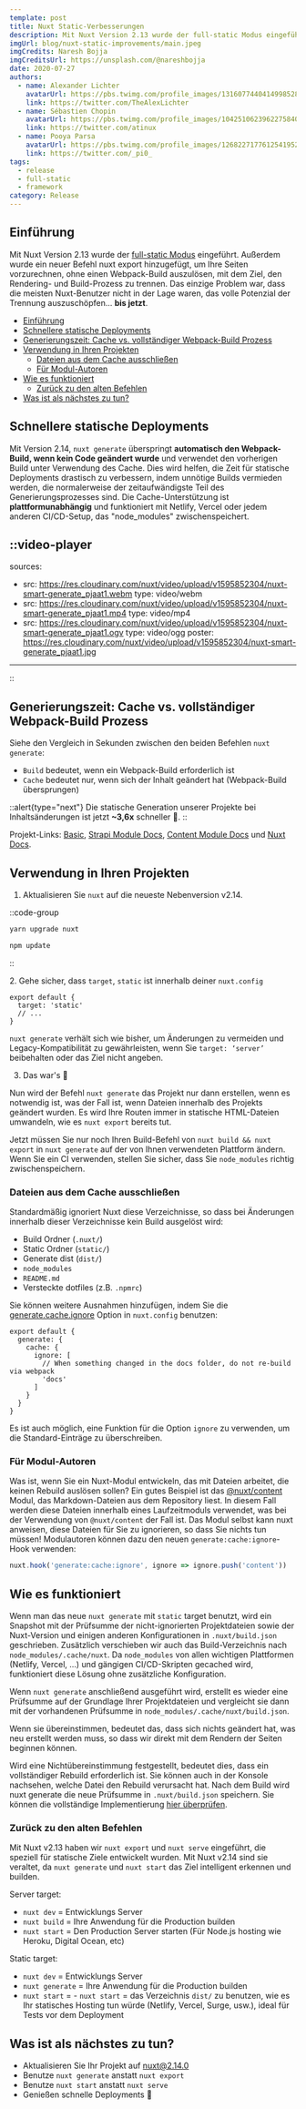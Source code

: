 ```yaml
---
template: post
title: Nuxt Static-Verbesserungen
description: Mit Nuxt Version 2.13 wurde der full-static Modus eingeführt. Außerdem wurde ein neuer Befehl nuxt export hinzugefügt, um Ihre Seiten vorzurendern, ohne einen Webpack-Build auszulösen, mit dem Ziel, den Rendering- und Build-Prozess zu trennen. Das einzige Problem war, dass die meisten Nuxt-Benutzer nicht in der Lage waren, das volle Potenzial der Trennung auszuschöpfen... bis jetzt.
imgUrl: blog/nuxt-static-improvements/main.jpeg
imgCredits: Naresh Bojja
imgCreditsUrl: https://unsplash.com/@nareshbojja
date: 2020-07-27
authors:
  - name: Alexander Lichter
    avatarUrl: https://pbs.twimg.com/profile_images/1316077440414998528/mY2rcM7__400x400.jpg
    link: https://twitter.com/TheAlexLichter
  - name: Sébastien Chopin
    avatarUrl: https://pbs.twimg.com/profile_images/1042510623962275840/1Iw_Mvud_400x400.jpg
    link: https://twitter.com/atinux
  - name: Pooya Parsa
    avatarUrl: https://pbs.twimg.com/profile_images/1268227177612541952/9-fujxqt_400x400.jpg
    link: https://twitter.com/_pi0_
tags:
  - release
  - full-static
  - framework
category: Release
---
```


## Einführung

Mit Nuxt Version 2.13 wurde der [full-static Modus](/announcements/going-full-static) eingeführt. Außerdem wurde ein neuer Befehl nuxt export hinzugefügt, um Ihre Seiten vorzurechnen, ohne einen Webpack-Build auszulösen, mit dem Ziel, den Rendering- und Build-Prozess zu trennen. Das einzige Problem war, dass die meisten Nuxt-Benutzer nicht in der Lage waren, das volle Potenzial der Trennung auszuschöpfen... **bis jetzt**.


- [Einführung](#introduction)
- [Schnellere statische Deployments](#faster-static-deployments)
- [Generierungszeit: Cache vs. vollständiger Webpack-Build Prozess](#generate-time-cache-vs-full-webpack-build)
- [Verwendung in Ihren Projekten](#using-in-your-projects)
  - [Dateien aus dem Cache ausschließen](#excluding-files-from-cache)
  - [Für Modul-Autoren](#module-authors)
- [Wie es funktioniert](#how-it-works)
  - [Zurück zu den alten Befehlen](#back-to-old-school-commands)
- [Was ist als nächstes zu tun?](#what-to-do-next)

## Schnellere statische Deployments

Mit Version 2.14, `nuxt generate` überspringt **automatisch den Webpack-Build, wenn kein Code geändert wurde** und verwendet den vorherigen Build unter Verwendung des Cache. Dies wird helfen, die Zeit für statische Deployments drastisch zu verbessern, indem unnötige Builds vermieden werden, die normalerweise der zeitaufwändigste Teil des Generierungsprozesses sind. Die Cache-Unterstützung ist **plattformunabhängig** und funktioniert mit Netlify, Vercel oder jedem anderen CI/CD-Setup, das "node_modules" zwischenspeichert.

::video-player
---
sources:
- src: https://res.cloudinary.com/nuxt/video/upload/v1595852304/nuxt-smart-generate_pjaat1.webm
  type: video/webm
- src: https://res.cloudinary.com/nuxt/video/upload/v1595852304/nuxt-smart-generate_pjaat1.mp4
  type: video/mp4
- src: https://res.cloudinary.com/nuxt/video/upload/v1595852304/nuxt-smart-generate_pjaat1.ogv
  type: video/ogg
poster: https://res.cloudinary.com/nuxt/video/upload/v1595852304/nuxt-smart-generate_pjaat1.jpg
---
::

## Generierungszeit: Cache vs. vollständiger Webpack-Build Prozess

Siehe den Vergleich in Sekunden zwischen den beiden Befehlen `nuxt generate`:

- `Build` bedeutet, wenn ein Webpack-Build erforderlich ist
- `Cache` bedeutet nur, wenn sich der Inhalt geändert hat (Webpack-Build übersprungen)

<bar-chart-cache-build></bar-chart-cache-build>

::alert{type="next"}
Die statische Generation unserer Projekte bei Inhaltsänderungen ist jetzt **~3,6x** schneller 🚀.
::

Projekt-Links: [Basic](https://github.com/pi0/nuxt-static-demo), [Strapi Module Docs](https://github.com/nuxt-community/strapi-module/tree/master/docs), [Content Module Docs](https://github.com/nuxt/content/tree/master/docs) und [Nuxt Docs](https://github.com/nuxt/nuxtjs.org).

## Verwendung in Ihren Projekten

1. Aktualisieren Sie `nuxt` auf die neueste Nebenversion v2.14.

::code-group
```bash [Yarn]
yarn upgrade nuxt
```
```bash [NPM]
npm update
```
::

2. Gehe sicher, dass `target`, `static` ist innerhalb deiner `nuxt.config`

```js{}[nuxt.config.js]
export default {
  target: 'static'
  // ...
}
```

`nuxt generate` verhält sich wie bisher, um Änderungen zu vermeiden und Legacy-Kompatibilität zu gewährleisten, wenn Sie `target: ‘server’` beibehalten oder das Ziel nicht angeben.

3. Das war's 🙌

Nun wird der Befehl `nuxt generate` das Projekt nur dann erstellen, wenn es notwendig ist, was der Fall ist, wenn Dateien innerhalb des Projekts geändert wurden. Es wird Ihre Routen immer in statische HTML-Dateien umwandeln, wie es `nuxt export` bereits tut.

Jetzt müssen Sie nur noch Ihren Build-Befehl von `nuxt build && nuxt export` in `nuxt generate` auf der von Ihnen verwendeten Plattform ändern. Wenn Sie ein CI verwenden, stellen Sie sicher, dass Sie `node_modules` richtig zwischenspeichern.

### Dateien aus dem Cache ausschließen

Standardmäßig ignoriert Nuxt diese Verzeichnisse, so dass bei Änderungen innerhalb dieser Verzeichnisse kein Build ausgelöst wird:

- Build Ordner (`.nuxt/`)
- Static Ordner (`static/`)
- Generate dist (`dist/`)
- `node_modules`
- `README.md`
- Versteckte dotfiles (z.B. `.npmrc`)

Sie können weitere Ausnahmen hinzufügen, indem Sie die [generate.cache.ignore](/docs/configuration-glossary/configuration-generate#cache) Option in `nuxt.config` benutzen:

```js{}[nuxt.config.js]
export default {
  generate: {
    cache: {
      ignore: [
        // When something changed in the docs folder, do not re-build via webpack
        'docs'
      ]
    }
  }
}
```

Es ist auch möglich, eine Funktion für die Option `ignore` zu verwenden, um die Standard-Einträge zu überschreiben.

### Für Modul-Autoren

Was ist, wenn Sie ein Nuxt-Modul entwickeln, das mit Dateien arbeitet, die keinen Rebuild auslösen sollen? Ein gutes Beispiel ist das [@nuxt/content](https://content.nuxtjs.org) Modul, das Markdown-Dateien aus dem Repository liest. In diesem Fall werden diese Dateien innerhalb eines Laufzeitmoduls verwendet, was bei der Verwendung von `@nuxt/content` der Fall ist. Das Modul selbst kann nuxt anweisen, diese Dateien für Sie zu ignorieren, so dass Sie nichts tun müssen! Modulautoren können dazu den neuen `generate:cache:ignore`-Hook verwenden:

```js
nuxt.hook('generate:cache:ignore', ignore => ignore.push('content'))
```

## Wie es funktioniert

Wenn man das neue `nuxt generate` mit `static` target benutzt, wird ein Snapshot mit der Prüfsumme der nicht-ignorierten Projektdateien sowie der Nuxt-Version und einigen anderen Konfigurationen in `.nuxt/build.json` geschrieben. Zusätzlich verschieben wir auch das Build-Verzeichnis nach `node_modules/.cache/nuxt`. Da `node_modules` von allen wichtigen Plattformen (Netlify, Vercel, ...) und gängigen CI/CD-Skripten gecached wird, funktioniert diese Lösung ohne zusätzliche Konfiguration.

Wenn `nuxt generate` anschließend ausgeführt wird, erstellt es wieder eine Prüfsumme auf der Grundlage Ihrer Projektdateien und vergleicht sie dann mit der vorhandenen Prüfsumme in `node_modules/.cache/nuxt/build.json`.

Wenn sie übereinstimmen, bedeutet das, dass sich nichts geändert hat, was neu erstellt werden muss, so dass wir direkt mit dem Rendern der Seiten beginnen können.

Wird eine Nichtübereinstimmung festgestellt, bedeutet dies, dass ein vollständiger Rebuild erforderlich ist. Sie können auch in der Konsole nachsehen, welche Datei den Rebuild verursacht hat. Nach dem Build wird nuxt generate die neue Prüfsumme in `.nuxt/build.json` speichern. Sie können die vollständige Implementierung [hier überprüfen](https://github.com/nuxt/nuxt.js/pull/7712).


### Zurück zu den alten Befehlen

Mit Nuxt v2.13 haben wir `nuxt export` und `nuxt serve` eingeführt, die speziell für statische Ziele entwickelt wurden. Mit Nuxt v2.14 sind sie veraltet, da `nuxt generate` und `nuxt start` das Ziel intelligent erkennen und builden.

Server target:

- `nuxt dev` = Entwicklungs Server
- `nuxt build` = Ihre Anwendung für die Production builden
- `nuxt start` = Den Production Server starten (Für Node.js hosting wie Heroku, Digital Ocean, etc)

Static target:

- `nuxt dev` = Entwicklungs Server
- `nuxt generate` = Ihre Anwendung für die Production builden
- `nuxt start` = - `nuxt start` = das Verzeichnis `dist/` zu benutzen, wie es Ihr statisches Hosting tun würde (Netlify, Vercel, Surge, usw.), ideal für Tests vor dem Deployment

## Was ist als nächstes zu tun?

- Aktualisieren Sie Ihr Projekt auf [nuxt@2.14.0](https://github.com/nuxt/nuxt.js/releases/tag/v2.14.0)
- Benutze `nuxt generate` anstatt `nuxt export`
- Benutze `nuxt start` anstatt `nuxt serve`
- Genießen schnelle Deployments 🤙
